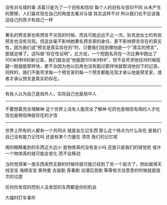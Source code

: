 没有对与错的事 活着只是为了一个目标和信仰 每个人的目标与信仰不同 从未产生的摩擦，人们喜欢现在自己的角度去看对与错 其实这样不对 所以我们也不应该强迫自己的孩子和自己一样
___
著名的预言家也有预言不兑现的时候，而且可能远远不止一次。狄克逊女士的有些预言也没有兑现。但这丝毫不影响她著名预言家的身份，更不影响预言存在的真实性，因为我们说“预言是真实存在的”时，只要我们找到哪怕是一个“真实的预言”，那就足够了。这叫做“存在性证明”。比方说，一个短跑名将在一次比赛中跑出了100米9秒8的新记录，我们就会说“他能跑100米9秒8”，但不会苛求他任何时候拔腿一跑就能那样快，更不会因为他以后再也没有跑过那样快就取消他创下的记录。同样的，我们不能苛求每一个预言家的每一个预言都能兑现才承认他是预言家，或者才承认预言是真实的存在。
___
有些人以为自己是局外人，实际自己也是局中人
___
不要想着完全理解神 这个世界上没有人能完全了解神 吃药也是相信有用的人才吃 信也是相信神是存在的才信
___
世界上所有的人都有一个共同点 就是会忘记东西 那么这个特点为什么存在 是我们自己没有能力记住吗 还是有某个力量在 清空 我们的记忆呢

用的眼睛看到的东西近大远小 是物体真的没有变小吗 还是只是我们的错觉呢 或许一个物体真的就可能会变化 而不会移动

当你觉得某一类东西突然无聊的时候你就可能已经到了另一个层次了，例如就得天线宝宝 海绵宝宝 奥特曼 古装剧 青春剧 动漫后宫剧 等等依次没意思的时候就是层次的过度

任何你发现的而别人没发现的东西都是你的机会

大福村打车事件